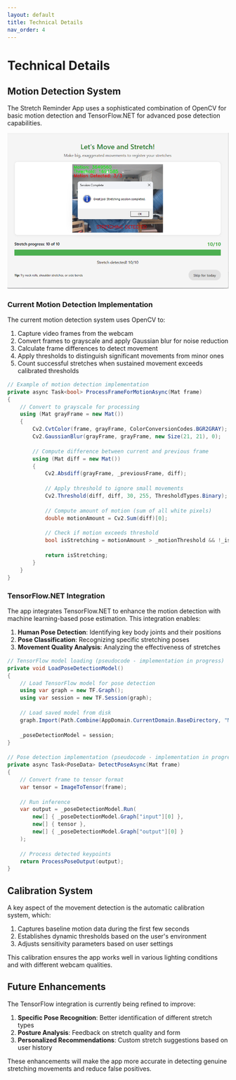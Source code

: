 ```yaml
---
layout: default
title: Technical Details
nav_order: 4
---
```


# Technical Details

## Motion Detection System

The Stretch Reminder App uses a sophisticated combination of OpenCV for basic motion detection and TensorFlow.NET for advanced pose detection capabilities.

![Stretch Detection](screenshots/stretchdetectionandprogress.png)

### Current Motion Detection Implementation

The current motion detection system uses OpenCV to:

1. Capture video frames from the webcam
2. Convert frames to grayscale and apply Gaussian blur for noise reduction
3. Calculate frame differences to detect movement
4. Apply thresholds to distinguish significant movements from minor ones
5. Count successful stretches when sustained movement exceeds calibrated thresholds

```csharp
// Example of motion detection implementation
private async Task<bool> ProcessFrameForMotionAsync(Mat frame)
{
    // Convert to grayscale for processing
    using (Mat grayFrame = new Mat())
    {
        Cv2.CvtColor(frame, grayFrame, ColorConversionCodes.BGR2GRAY);
        Cv2.GaussianBlur(grayFrame, grayFrame, new Size(21, 21), 0);
        
        // Compute difference between current and previous frame
        using (Mat diff = new Mat())
        {
            Cv2.Absdiff(grayFrame, _previousFrame, diff);
            
            // Apply threshold to ignore small movements
            Cv2.Threshold(diff, diff, 30, 255, ThresholdTypes.Binary);
            
            // Compute amount of motion (sum of all white pixels)
            double motionAmount = Cv2.Sum(diff)[0];
            
            // Check if motion exceeds threshold
            bool isStretching = motionAmount > _motionThreshold && !_isCalibrating;
            
            return isStretching;
        }
    }
}
```

### TensorFlow.NET Integration

The app integrates TensorFlow.NET to enhance the motion detection with machine learning-based pose estimation. This integration enables:

1. **Human Pose Detection**: Identifying key body joints and their positions
2. **Pose Classification**: Recognizing specific stretching poses
3. **Movement Quality Analysis**: Analyzing the effectiveness of stretches

```csharp
// TensorFlow model loading (pseudocode - implementation in progress)
private void LoadPoseDetectionModel()
{
    // Load TensorFlow model for pose detection
    using var graph = new TF.Graph();
    using var session = new TF.Session(graph);
    
    // Load saved model from disk
    graph.Import(Path.Combine(AppDomain.CurrentDomain.BaseDirectory, "Models", "pose_detection_model"));
    
    _poseDetectionModel = session;
}

// Pose detection implementation (pseudocode - implementation in progress)
private async Task<PoseData> DetectPoseAsync(Mat frame)
{
    // Convert frame to tensor format
    var tensor = ImageToTensor(frame);
    
    // Run inference
    var output = _poseDetectionModel.Run(
        new[] { _poseDetectionModel.Graph["input"][0] },
        new[] { tensor },
        new[] { _poseDetectionModel.Graph["output"][0] }
    );
    
    // Process detected keypoints
    return ProcessPoseOutput(output);
}
```

## Calibration System

A key aspect of the movement detection is the automatic calibration system, which:

1. Captures baseline motion data during the first few seconds
2. Establishes dynamic thresholds based on the user's environment
3. Adjusts sensitivity parameters based on user settings

This calibration ensures the app works well in various lighting conditions and with different webcam qualities.

## Future Enhancements

The TensorFlow integration is currently being refined to improve:

1. **Specific Pose Recognition**: Better identification of different stretch types
2. **Posture Analysis**: Feedback on stretch quality and form
3. **Personalized Recommendations**: Custom stretch suggestions based on user history

These enhancements will make the app more accurate in detecting genuine stretching movements and reduce false positives.